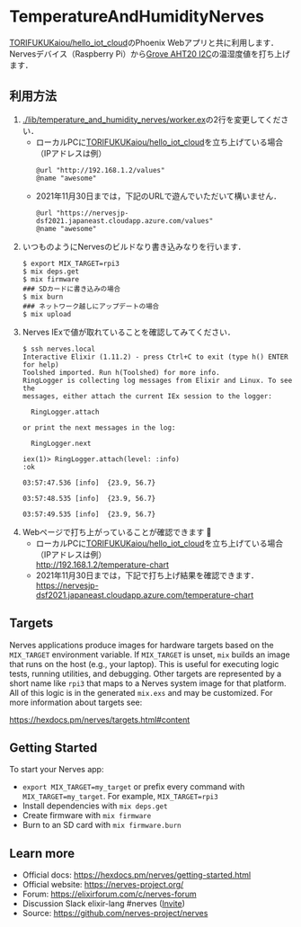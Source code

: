 # TemperatureAndHumidityNerves

[TORIFUKUKaiou/hello_iot_cloud](https://github.com/TORIFUKUKaiou/hello_iot_cloud)のPhoenix Webアプリと共に利用します．
Nervesデバイス（Raspberry Pi）から[Grove AHT20 I2C](https://jp.seeedstudio.com/Grove-AHT20-I2C-Industrial-grade-temperature-and-humidity-sensor-p-4497.html)の温湿度値を打ち上げます．

## 利用方法

1. [./lib/temperature_and_humidity_nerves/worker.ex](https://github.com/TORIFUKUKaiou/temperature_and_humidity_nerves/blob/main/lib/temperature_and_humidity_nerves/worker.ex#L4-L6)の2行を変更してください．  
    - ローカルPCに[TORIFUKUKaiou/hello_iot_cloud](https://github.com/TORIFUKUKaiou/hello_iot_cloud)を立ち上げている場合（IPアドレスは例）  
      ```
      @url "http://192.168.1.2/values"
      @name "awesome"
      ```
    - 2021年11月30日までは，下記のURLで遊んでいただいて構いません．
      ```
      @url "https://nervesjp-dsf2021.japaneast.cloudapp.azure.com/values"
      @name "awesome"
      ```
2. いつものようにNervesのビルドなり書き込みなりを行います．
    ```
    $ export MIX_TARGET=rpi3
    $ mix deps.get
    $ mix firmware
    ### SDカードに書き込みの場合
    $ mix burn 
    ### ネットワーク越しにアップデートの場合
    $ mix upload 
    ```
3. Nerves IExで値が取れていることを確認してみてください．
    ```
    $ ssh nerves.local 
    Interactive Elixir (1.11.2) - press Ctrl+C to exit (type h() ENTER for help)
    Toolshed imported. Run h(Toolshed) for more info.
    RingLogger is collecting log messages from Elixir and Linux. To see the
    messages, either attach the current IEx session to the logger:
    
      RingLogger.attach
    
    or print the next messages in the log:
    
      RingLogger.next
    
    iex(1)> RingLogger.attach(level: :info)
    :ok
            
    03:57:47.536 [info]  {23.9, 56.7}
            
    03:57:48.535 [info]  {23.9, 56.7}
            
    03:57:49.535 [info]  {23.9, 56.7}
    ```
4. Webページで打ち上がっていることが確認できます :rocket:
    - ローカルPCに[TORIFUKUKaiou/hello_iot_cloud](https://github.com/TORIFUKUKaiou/hello_iot_cloud)を立ち上げている場合（IPアドレスは例）  
    http://192.168.1.2/temperature-chart
    - 2021年11月30日までは，下記で打ち上げ結果を確認できます．  
    https://nervesjp-dsf2021.japaneast.cloudapp.azure.com/temperature-chart

## Targets

Nerves applications produce images for hardware targets based on the
`MIX_TARGET` environment variable. If `MIX_TARGET` is unset, `mix` builds an
image that runs on the host (e.g., your laptop). This is useful for executing
logic tests, running utilities, and debugging. Other targets are represented by
a short name like `rpi3` that maps to a Nerves system image for that platform.
All of this logic is in the generated `mix.exs` and may be customized. For more
information about targets see:

https://hexdocs.pm/nerves/targets.html#content

## Getting Started

To start your Nerves app:
  * `export MIX_TARGET=my_target` or prefix every command with
    `MIX_TARGET=my_target`. For example, `MIX_TARGET=rpi3`
  * Install dependencies with `mix deps.get`
  * Create firmware with `mix firmware`
  * Burn to an SD card with `mix firmware.burn`

## Learn more

  * Official docs: https://hexdocs.pm/nerves/getting-started.html
  * Official website: https://nerves-project.org/
  * Forum: https://elixirforum.com/c/nerves-forum
  * Discussion Slack elixir-lang #nerves ([Invite](https://elixir-slackin.herokuapp.com/))
  * Source: https://github.com/nerves-project/nerves
